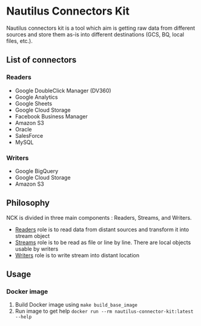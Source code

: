 # Nautilus Connectors Kit

Nautilus connectors kit is a tool which aim is getting raw data from different sources and store them as-is into different destinations (GCS, BQ, local files, etc.).

## List of connectors

### Readers

- Google DoubleClick Manager (DV360)
- Google Analytics
- Google Sheets
- Google Cloud Storage
- Facebook Business Manager
- Amazon S3
- Oracle
- SalesForce
- MySQL

### Writers

- Google BigQuery
- Google Cloud Storage
- Amazon S3

## Philosophy

NCK is divided in three main components : Readers, Streams, and Writers.

- [Readers](./lib/readers/README.md) role is to read data from distant sources and transform it into stream object
- [Streams](./lib/streams/README.md) role is to be read as file or line by line. There are local objects usable by writers
- [Writers](./lib/writers/README.md) role is to write stream into distant location

## Usage

### Docker image

1. Build Docker image using `make build_base_image`
2. Run image to get help `docker run --rm nautilus-connector-kit:latest --help`
